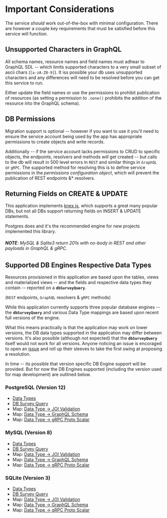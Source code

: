 

# Important Considerations

The service _should_ work out-of-the-box with minimal configuration. There are however a couple key requirements that must be satisfied before this service will function.

## Unsupported Characters in GraphQL
All schema names, resource names and field names must adhear to GraphQL SDL -- which limits supported characters to a very small subset of ascii chars (`[a-zA-Z0-9]`). It iss possible your db uses unsupported characters and any differences will need to be resolved before you can get this service to run.

Either update the field names or use the permissions to prohibit publication of resources (as setting a permission to `.none()` prohibits the addition of the resource into the GraphQL schema).

## DB Permissions

Migration support is optional -- however if you want to use it you'll need to ensure the service account being used by the app has appropriate permissions to create objects and write records.

Additionally -- if the service account lacks permissions to CRUD to specific objects, the endpoints, resolvers and methods *will* get created -- but calls to the db will result in 500 level errors in `REST` and similar things in `GraphQL` or `gRPC`.
The supported method for resolving this is to define service permissions in the *permissions configuration object*, which will prevent the publication of REST endpoints &* resolvers.

## Returning Fields on CREATE & UPDATE
This application implements [knex.js](http://knexjs.org/), which supports a great many popular DBs, but not all DBs support returning fields on INSERT & UPDATE statements.

Postgres does and it's the recommended engine for new projects implemented this library.

###### **NOTE**: MySQL & Sqlite3 return 201s with no-body  in REST and other payloads in GraphQL & gRPC.


## Supported DB Engines Respective Data Types

Resources provisioned in this application are based upon the tables, views and materialized views -- and the fields and respective data types they contain -- reported on a **`dbSurveyQuery`**.

(`REST` endpoints, `GraphQL` resolvers & `gRPC` methods)

While this application currently supports three popular database engines -- the **`dbSurveyQuery`** and various Data Type mappings are based upon recent full versions of the engine.

What this means practically is that the application may work on lower versions, the DB data types supported in the application may differ between versions. It's also possible (although not expected) that the **`dbSurveyQuery`** itself would not work for all versions. Anyone noticing an issue is encoraged to open an [issue]() and roll up their sleeves to take the first swing at proposing a resolution.

In time -- its possible that version specific DB Engine support will be provided. But for now the DB Engines supported (including the version used for map development) are outlined below.

### PostgreSQL (Version 12)
- [Data Types](https://www.postgresql.org/docs/12/datatype.html)
- [DB Survey Query](./src/dialects/mysql.ts)
- Map: [Data Type -> JOI Validation](./src/dialects/mysql.ts)
- Map: [Data Type -> GraphQL Schema](./src/dialects/mysql.ts)
- Map: [Data Type -> gRPC Proto Scalar](./src/dialects/mysql.ts)

### MySQL (Version 8)
- [Data Types](https://dev.mysql.com/doc/refman/8.0/en/data-types.html)
- [DB Survey Query](./src/dialects/postgres.ts)
- Map: [Data Type -> JOI Validation](./src/dialects/postgres.ts)
- Map: [Data Type -> GraphQL Schema](./src/dialects/postgres.ts)
- Map: [Data Type -> gRPC Proto Scalar](./src/dialects/postgres.ts)

### SQLite (Version 3)
- [Data Types](https://www.sqlite.org/datatype3.html)
- [DB Survey Query](./src/dialects/sqlite.ts)
- Map: [Data Type -> JOI Validation](./src/dialects/sqlite.ts)
- Map: [Data Type -> GraphQL Schema](./src/dialects/sqlite.ts)
- Map: [Data Type -> gRPC Proto Scalar](./src/dialects/sqlite.ts)


